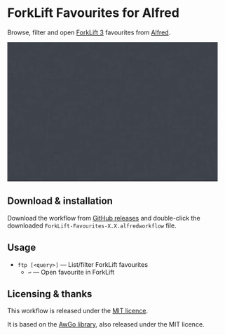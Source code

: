 ForkLift Favourites for Alfred
==============================

Browse, filter and open [ForkLift 3][forklift] favourites from [Alfred][alfred].

![](./demo.gif)


Download & installation
-----------------------

Download the workflow from [GitHub releases][ghr] and double-click the downloaded `ForkLift-Favourites-X.X.alfredworkflow` file.


Usage
-----

- `ftp [<query>]` — List/filter ForkLift favourites
    - `↩` — Open favourite in ForkLift


Licensing & thanks
------------------

This workflow is released under the [MIT licence][mit].

It is based on the [AwGo library][awgo], also released under the MIT licence.


[alfred]: https://www.alfredapp.com
[awgo]: https://git.deanishe.net/deanishe/awgo/
[forklift]: http://www.binarynights.com/forklift/
[ghr]: https://github.com/deanishe/alfred-forklift/releases
[mit]: ./LICENCE.txt
